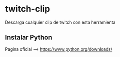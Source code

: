 # twitch-clip
Descarga cualquier clip de twitch con esta herramienta
## Instalar Python
Pagina oficial --> https://www.python.org/downloads/
